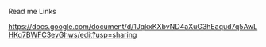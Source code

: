 Read me Links

https://docs.google.com/document/d/1JqkxKXbvND4aXuG3hEaqud7q5AwLHKq7BWFC3evGhws/edit?usp=sharing
